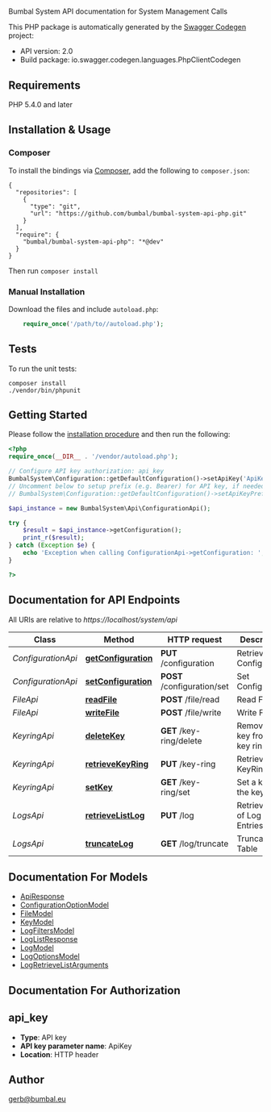 # 
Bumbal System API documentation for System Management Calls

This PHP package is automatically generated by the [Swagger Codegen](https://github.com/swagger-api/swagger-codegen) project:

- API version: 2.0
- Build package: io.swagger.codegen.languages.PhpClientCodegen

## Requirements

PHP 5.4.0 and later

## Installation & Usage
### Composer

To install the bindings via [Composer](http://getcomposer.org/), add the following to `composer.json`:

```
{
  "repositories": [
    {
      "type": "git",
      "url": "https://github.com/bumbal/bumbal-system-api-php.git"
    }
  ],
  "require": {
    "bumbal/bumbal-system-api-php": "*@dev"
  }
}
```

Then run `composer install`

### Manual Installation

Download the files and include `autoload.php`:

```php
    require_once('/path/to//autoload.php');
```

## Tests

To run the unit tests:

```
composer install
./vendor/bin/phpunit
```

## Getting Started

Please follow the [installation procedure](#installation--usage) and then run the following:

```php
<?php
require_once(__DIR__ . '/vendor/autoload.php');

// Configure API key authorization: api_key
BumbalSystem\Configuration::getDefaultConfiguration()->setApiKey('ApiKey', 'YOUR_API_KEY');
// Uncomment below to setup prefix (e.g. Bearer) for API key, if needed
// BumbalSystem\Configuration::getDefaultConfiguration()->setApiKeyPrefix('ApiKey', 'Bearer');

$api_instance = new BumbalSystem\Api\ConfigurationApi();

try {
    $result = $api_instance->getConfiguration();
    print_r($result);
} catch (Exception $e) {
    echo 'Exception when calling ConfigurationApi->getConfiguration: ', $e->getMessage(), PHP_EOL;
}

?>
```

## Documentation for API Endpoints

All URIs are relative to *https://localhost/system/api*

Class | Method | HTTP request | Description
------------ | ------------- | ------------- | -------------
*ConfigurationApi* | [**getConfiguration**](docs/Api/ConfigurationApi.md#getconfiguration) | **PUT** /configuration | Retrieve Configuration
*ConfigurationApi* | [**setConfiguration**](docs/Api/ConfigurationApi.md#setconfiguration) | **POST** /configuration/set | Set Configuration
*FileApi* | [**readFile**](docs/Api/FileApi.md#readfile) | **POST** /file/read | Read File
*FileApi* | [**writeFile**](docs/Api/FileApi.md#writefile) | **POST** /file/write | Write File
*KeyringApi* | [**deleteKey**](docs/Api/KeyringApi.md#deletekey) | **GET** /key-ring/delete | Remove a key from the key ring
*KeyringApi* | [**retrieveKeyRing**](docs/Api/KeyringApi.md#retrievekeyring) | **PUT** /key-ring | Retrieve KeyRing
*KeyringApi* | [**setKey**](docs/Api/KeyringApi.md#setkey) | **GET** /key-ring/set | Set a key to the key ring
*LogsApi* | [**retrieveListLog**](docs/Api/LogsApi.md#retrievelistlog) | **PUT** /log | Retrieve List of Log Entries
*LogsApi* | [**truncateLog**](docs/Api/LogsApi.md#truncatelog) | **GET** /log/truncate | Truncate Log Table


## Documentation For Models

 - [ApiResponse](docs/Model/ApiResponse.md)
 - [ConfigurationOptionModel](docs/Model/ConfigurationOptionModel.md)
 - [FileModel](docs/Model/FileModel.md)
 - [KeyModel](docs/Model/KeyModel.md)
 - [LogFiltersModel](docs/Model/LogFiltersModel.md)
 - [LogListResponse](docs/Model/LogListResponse.md)
 - [LogModel](docs/Model/LogModel.md)
 - [LogOptionsModel](docs/Model/LogOptionsModel.md)
 - [LogRetrieveListArguments](docs/Model/LogRetrieveListArguments.md)


## Documentation For Authorization


## api_key

- **Type**: API key
- **API key parameter name**: ApiKey
- **Location**: HTTP header


## Author

gerb@bumbal.eu


